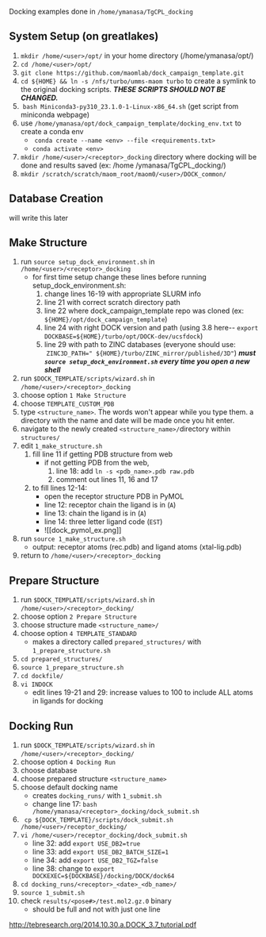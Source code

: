 Docking examples done in `/home/ymanasa/TgCPL_docking`
## System Setup (on greatlakes)
1. `mkdir /home/<user>/opt/` in your home directory (/home/ymanasa/opt/)
2. `cd /home/<user>/opt/`
3. `git clone https://github.com/maomlab/dock_campaign_template.git`
4. `cd ${HOME} && ln -s /nfs/turbo/umms-maom turbo` to create a symlink to the original docking scripts. ***THESE SCRIPTS SHOULD NOT BE CHANGED.*** 
5.  `bash Miniconda3-py310_23.1.0-1-Linux-x86_64.sh` (get script from miniconda webpage)
6. use `/home/ymanasa/opt/dock_campaign_template/docking_env.txt` to create a conda env
	-  `conda create --name <env> --file <requirements.txt>`
	- `conda activate <env>` 
7.  `mkdir /home/<user>/<receptor>_docking` 
	directory where docking will be done and results saved (ex: /home /ymanasa/TgCPL_docking/)
8. `mkdir /scratch/scratch/maom_root/maom0/<user>/DOCK_common/`
## Database Creation 
will write this later
## Make Structure  
1. run `source setup_dock_environment.sh` in `/home/<user>/<receptor>_docking`
	- for first time setup change these lines before running setup_dock_environment.sh:
		1. change lines 16-19 with appropriate SLURM info
		2. line 21 with correct scratch directory path
		3. line 22 where dock_campaign_template repo was cloned (ex:  `${HOME}/opt/dock_campaign_template`) 
		4. line 24 with right DOCK version and path (using 3.8 here-- `export DOCKBASE=${HOME}/turbo/opt/DOCK-dev/ucsfdock`)
		5. line 29 with path to ZINC databases (everyone should use:  `ZINC3D_PATH=" ${HOME}/turbo/ZINC_mirror/published/3D"`)
	***must `source setup_dock_environment.sh` every time you open a new shell***
2. run `$DOCK_TEMPLATE/scripts/wizard.sh` in `/home/<user>/<receptor>_docking` 
3. choose option `1 Make Structure`
4. choose `TEMPLATE_CUSTOM_PDB` 
5. type `<structure_name>`. The words won't appear while you type them. 
	a directory with the name and date will be made once you hit enter.
6. navigate to the newly created `<structure_name>/`directory within `structures/`
7. edit `1_make_structure.sh`
	1. fill line 11 if getting PDB structure from web 
		- if not getting PDB from the web,
			1. line 18: add `ln -s <pdb_name>.pdb raw.pdb`
			2. comment out lines 11, 16 and 17
	2. to fill lines 12-14:
		- open the receptor structure PDB in PyMOL
		- line 12: receptor chain the ligand is in (`A`)
		- line 13: chain the ligand is in (`A`)
		- line 14: three letter ligand code (`EST`) 
		- ![[dock_pymol_ex.png]]
8. run `source 1_make_structure.sh`
	- output: receptor atoms (rec.pdb) and ligand atoms (xtal-lig.pdb)
9. return to `/home/<user>/<receptor>_docking` 
## Prepare Structure
1. run `$DOCK_TEMPLATE/scripts/wizard.sh` in `/home/<user>/<receptor>_docking/` 
2. choose option `2 Prepare Structure`
3. choose structure made `<structure_name>/`
4. choose option `4 TEMPLATE_STANDARD`
	- makes a directory called `prepared_structures/` with `1_prepare_structure.sh`
5. `cd prepared_structures/`
6. `source 1_prepare_structure.sh`
7. `cd dockfile/`
8. `vi INDOCK`
	- edit lines 19-21 and 29: increase values to 100 to include ALL atoms in ligands for docking
## Docking Run
1.  run `$DOCK_TEMPLATE/scripts/wizard.sh` in `/home/<user>/<receptor>_docking/` 
2. choose option `4 Docking Run`
3. choose database 
4. choose prepared structure  `<structure_name>`
5. choose default docking name
	- creates `docking_runs/` with `1_submit.sh`
	- change line 17: `bash /home/ymanasa/<receptor>_docking/dock_submit.sh`
6. ` cp ${DOCK_TEMPLATE}/scripts/dock_submit.sh /home/<user>/receptor_docking/`
7. `vi /home/<user>/receptor_docking/dock_submit.sh`
	- line 32: add `export USE_DB2=true`
	- line 33: add `export USE_DB2_BATCH_SIZE=1`
	- line 34: add `export USE_DB2_TGZ=false`
	- line 38: change to `export DOCKEXEC=${DOCKBASE}/docking/DOCK/dock64`
8. `cd docking_runs/<receptor>_<date>_<db_name>/` 
9. `source 1_submit.sh`
10. check `results/<pose#>/test.mol2.gz.0` binary 
	- should be full and not with just one line


http://tebresearch.org/2014.10.30.a.DOCK_3.7_tutorial.pdf 